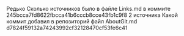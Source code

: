 Редько
Сколько источников было в файле Links.md в коммите 245bcca7fd8622fbcca41b6cccb8cce43fb1c9f8
	2 источника
Какой коммит добавил в репозиторий файл AboutGit.md
	d7824f59132a74243992cf32128470cf53fe6c41